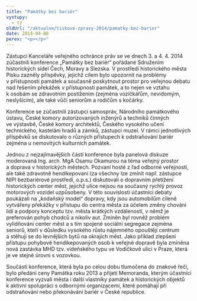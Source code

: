 ```yaml
---
title: "Památky bez bariér"
vystupy:
  - tz
oldUrl: "/aktualne/tiskove-zpravy-2014/pamatky-bez-barier"
date: 2014-04-08
perex: "<p></p>"
---
```


<!-- imported from the old website -->

<p>Zástupci Kanceláře veřejného ochránce práv se ve dnech 3. a 4. 4. 2014 zúčastnili konference „Památky bez bariér“ pořádané Sdružením historických sídel Čech, Moravy a Slezska. V prostředí historického města Písku zazněly příspěvky, jejichž cílem bylo upozornit na problémy v přístupnosti památek a současně poskytnout prostor pro veřejnou debatu nad řešením překážek v přístupnosti památek, a to nejen ve vztahu k osobám se zdravotním postižením (zejména vozíčkářům, nevidomým, neslyšícím), ale také vůči seniorům a rodičům s kočárky.</p><p>Konference se zúčastnili zástupci samospráv, Národního památkového ústavu, České komory autorizovaných inženýrů a techniků činných ve výstavbě, České komory architektů, Českého vysokého učení technického, kasteláni hradů a zámků, zástupci muzeí. V rámci jednotlivých příspěvků se diskutovalo o různých přístupech k odstraňování bariér zejména u nemovitých kulturních památek.</p><p>Jednou z nejzajímavějších částí konference byla panelová diskuze moderovaná Ing. arch. MgA Osamu Okamurou na téma veřejný prostor a doprava v historických městech. Pozvaní hosté z řad odborné veřejnosti, ale také zdravotně hendikepovaní (za všechny lze zmínit např. zástupce NIPI bezbariérové prostředí, o.p.s.) diskutovali o dopravním přetížení historických center měst, jejichž ulice nejsou na současný rychlý provoz motorových vozidel uzpůsobeny. V této souvislosti účastníci debaty poukázali na „kodaňský model“ dopravy, kdy jsou automobilům cíleně vytvářeny překážky v přístupu do centra města za účelem změny chování lidí a podpory konceptu tzv. města krátkých vzdáleností, v němž je preferován pohyb chodců a nikoliv aut. Zmíněn byl rovněž problém vylidňování center měst a s tím spojené sociální segregace zejména seniorů, kteří v důsledku vysokého růstu nájemného opouštějí centrum a stěhují se do levnějších bytů na okrajích měst. Jako příklad zlepšení přístupu pohybově hendikepovaných osob k veřejné dopravě byla zmíněna nová zastávka MHD tzv. vídeňského typu ve Vodičkově ulici v Praze, která je ve stejné úrovni s vozovkou.</p><p>Součástí konference, která byla po celou dobu tlumočena do znakové řeči, bylo předání ceny Památka roku 2013 a přijetí Memoranda, kterým účastníci konference vyzvali města i další vlastníky památek a historických objektů k aktivní spolupráci s odbornými organizacemi, které pomáhají při odstraňování nebo překonávání bariér v České republice.</p>
